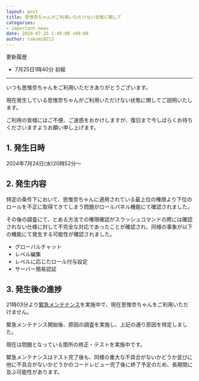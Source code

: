 ```yaml
---
layout: post
title: 思惟奈ちゃんがご利用いただけない状態に関して
categories:
- important-news
date: 2024-07-25 1:40:00 +09:00
author: takumi0213
---
```

更新履歴

- 7月25日1時40分 初報
---

いつも思惟奈ちゃんをご利用いただきありがとうございます。

現在発生している思惟奈ちゃんがご利用いただけない状態に関してご説明いたします。

ご利用の皆様にはご不便、ご迷惑をおかけしますが、復旧まで今しばらくお待ちくださいますようお願い申し上げます。

## 1. 発生日時

2024年7月24日(水)20時52分～

## 2. 発生内容

特定の条件下において、思惟奈ちゃんに適用されている最上位の権限より下位のロールを不正に取得てきてしまう問題がロールパネル機能にて確認されました。

その後の調査にて、とある方法での権限確認がスラッシュコマンドの際には確認されない仕様に対して不完全な対応であったことが確認され、同様の事象が以下の機能にて発生する可能性が確認されました。

- グローバルチャット
- レベル編集
- レベルに応じたロール付与設定
- サーバー簡易認証

## 3. 発生後の進捗

21時03分より<a href="https://status.sina-chan.com/clyzsp3rq842853hyn3bz7pah2b" class="a-orange">緊急メンテナンス</a>を実施中で、現在思惟奈ちゃんをご利用いただけません。

緊急メンテナンス開始後、原因の調査を実施し、上記の通り原因を特定しました。

現在は問題となっている箇所の修正・テストを実施中です。

緊急メンテナンスはテスト完了後も、同様の重大な不具合がないかどうか並びに他に不具合がないかどうかのコードレビュー完了後に終了予定のため、長期間に及ぶ可能性があります。
